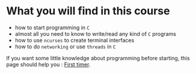 # What you will find in this course

* how to start programming in `C`
* almost all you need to know to write/read any kind of `C` programs
* how to use ``ncurses`` to create terminal interfaces
* how to do ``networking`` or use `threads` in `C`

If you want some little knowledge about programming before
starting, this page should help you : [First timer](c/sub/first-time.md).